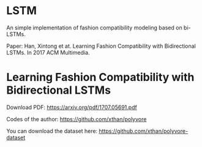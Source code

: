 # LSTM
An simple implementation of fashion compatibility modeling based on bi-LSTMs. 

Paper: Han, Xintong et at. Learning Fashion Compatibility with Bidirectional LSTMs. In 2017 ACM Multimedia.


# Learning Fashion Compatibility with Bidirectional LSTMs

Download PDF: https://arxiv.org/pdf/1707.05691.pdf

Codes of the author: https://github.com/xthan/polyvore

You can download the dataset here: https://github.com/xthan/polyvore-dataset

